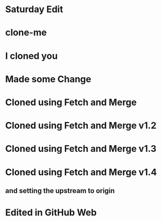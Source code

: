 # Saturday Edit
 
# clone-me

# I cloned you

# Made some Change

# Cloned using Fetch and Merge

# Cloned using Fetch and Merge v1.2

# Cloned using Fetch and Merge v1.3

# Cloned using Fetch and Merge v1.4 
## and setting the upstream to origin

# Edited in GitHub Web 

